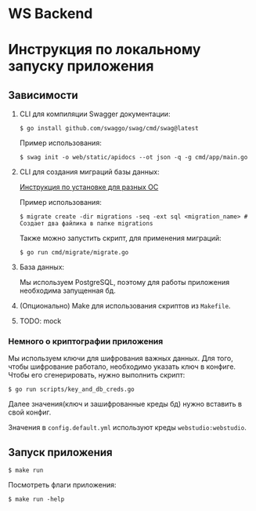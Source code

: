# WS Backend

# Инструкция по локальному запуску приложения

## Зависимости
1. CLI для компиляции Swagger документации:
    ```shell
    $ go install github.com/swaggo/swag/cmd/swag@latest
    ```

    Пример использования:
    ```shell
    $ swag init -o web/static/apidocs --ot json -q -g cmd/app/main.go
    ```

2. CLI для создания миграций базы данных:

    [Инструкция по установке для разных ОС](https://github.com/golang-migrate/migrate/tree/master/cmd/migrate)
    
    Пример использования:
    ```shell
    $ migrate create -dir migrations -seq -ext sql <migration_name> # Создает два файлика в папке migrations
    ```

   Также можно запустить скрипт, для применения миграций:
   ```shell
   $ go run cmd/migrate/migrate.go
   ```

3. База данных:

    Мы используем PostgreSQL, поэтому для работы приложения необходима запущенная бд.


4. (Опционально) Make для использования скриптов из `Makefile`.


5. TODO: mock

### Немного о криптографии приложения
Мы используем ключи для шифрования важных данных. Для того, чтобы шифрование работало, необходимо указать ключ в конфиге.
Чтобы его сгенерировать, нужно выполнить скрипт:
```shell
$ go run scripts/key_and_db_creds.go
```

Далее значения(ключ и зашифрованные креды бд) нужно вставить в свой конфиг.

Значения в `config.default.yml` используют креды `webstudio:webstudio`.

## Запуск приложения
```shell
$ make run
```

Посмотреть флаги приложения:
```shell
$ make run -help
```